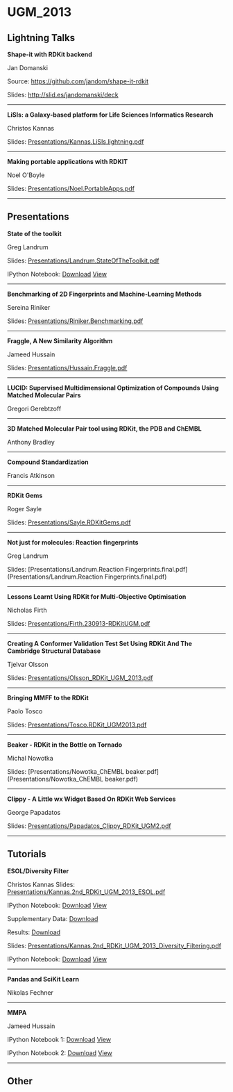 UGM_2013
========


Lightning Talks
---------------


**Shape-it with RDKit backend**

Jan Domanski

Source: https://github.com/jandom/shape-it-rdkit

Slides: http://slid.es/jandomanski/deck

- - - - - - 

**LiSIs: a Galaxy-based platform for Life Sciences Informatics Research**

Christos Kannas

Slides: [Presentations/Kannas.LiSIs.lightning.pdf](Presentations/Kannas.LiSIs.lightning.pdf)

- - - - - - 

**Making portable applications with RDKIT**

Noel O'Boyle

Slides: [Presentations/Noel.PortableApps.pdf](Presentations/Noel.PortableApps.pdf)

- - - - - - 


Presentations
-----

**State of the toolkit**

Greg Landrum

Slides: [Presentations/Landrum.StateOfTheToolkit.pdf](Presentations/Landrum.StateOfTheToolkit.pdf)

IPython Notebook: [Download](Notebooks/Whats_new.ipyb) [View](http://nbviewer.ipython.org/urls/raw.github.com/rdkit/UGM_2013/master/Notebooks/Whats_new.ipynb)

- - - - - - 

**Benchmarking of 2D Fingerprints and Machine-Learning Methods**

Sereina Riniker

Slides: [Presentations/Riniker.Benchmarking.pdf]([Presentations/Riniker.Benchmarking.pdf)


- - - - - - 

**Fraggle, A New Similarity Algorithm**

Jameed Hussain

Slides: [Presentations/Hussain.Fraggle.pdf]([Presentations/Hussain.Fraggle.pdf)


- - - - - - 

**LUCID: Supervised Multidimensional Optimization of Compounds Using Matched Molecular Pairs**

Gregori Gerebtzoff


- - - - - - 

**3D Matched Molecular Pair tool using RDKit, the PDB and ChEMBL**

Anthony Bradley


- - - - - - 

**Compound Standardization**

Francis Atkinson

- - - - - - 

**RDKit Gems**

Roger Sayle

Slides: [Presentations/Sayle.RDKitGems.pdf](Presentations/Sayle.RDKitGems.pdf)

- - - - - - 

**Not just for molecules: Reaction fingerprints**

Greg Landrum

Slides: [Presentations/Landrum.Reaction Fingerprints.final.pdf](Presentations/Landrum.Reaction Fingerprints.final.pdf)


- - - - - - 

**Lessons Learnt Using RDKit for Multi-Objective Optimisation**

Nicholas Firth

Slides: [Presentations/Firth.230913-RDKitUGM.pdf](Presentations/Firth.230913-RDKitUGM.pdf)


- - - - - - 

**Creating A Conformer Validation Test Set Using RDKit And The Cambridge Structural Database**

Tjelvar Olsson

Slides: [Presentations/Olsson_RDKit_UGM_2013.pdf](Presentations/Olsson_RDKit_UGM_2013.pdf)

- - - - - - 

**Bringing MMFF to the RDKit**

Paolo Tosco

Slides: [Presentations/Tosco.RDKit_UGM2013.pdf](Presentations/Tosco.RDKit_UGM2013.pdf)


- - - - - - 

**Beaker - RDKit in the Bottle on Tornado**

Michal Nowotka

Slides: [Presentations/Nowotka_ChEMBL beaker.pdf](Presentations/Nowotka_ChEMBL beaker.pdf)

- - - - - - 

**Clippy - A Little wx Widget Based On RDKit Web Services**

George Papadatos

Slides: [Presentations/Papadatos_Clippy_RDKit_UGM2.pdf](Presentations/Papadatos_Clippy_RDKit_UGM2.pdf)

- - - - - - 

Tutorials
---------

**ESOL/Diversity Filter**

Christos Kannas
Slides: [Presentations/Kannas.2nd_RDKit_UGM_2013_ESOL.pdf](Presentations/Kannas.2nd_RDKit_UGM_2013_ESOL.pdf)

IPython Notebook: [Download](Notebooks/ESOL/ESOL.ipyb) [View](http://nbviewer.ipython.org/urls/raw.github.com/rdkit/UGM_2013/master/Notebooks/ESOL/ESOL.ipynb)

Supplementary Data: [Download](Notebooks/ESOL/Delaney_SupplData.smi)

Results: [Download](Notebooks/ESOL/ESOL_Results.csv)

Slides: [Presentations/Kannas.2nd_RDKit_UGM_2013_Diversity_Filtering.pdf](Presentations/Kannas.2nd_RDKit_UGM_2013_Diversity_Filtering..pdf)

IPython Notebook: [Download](Notebooks/DiversityFiltering/Diversity_Filtering.ipyb) [View](http://nbviewer.ipython.org/urls/raw.github.com/rdkit/UGM_2013/master/Notebooks/DiversityFiltering/Diversity_Filtering.ipynb)


- - - - - - 

**Pandas and SciKit Learn**

Nikolas Fechner

- - - - - - 

**MMPA**

Jameed Hussain

IPython Notebook 1: [Download](Tutorials/mmpa_tutorial/mmp_tutorial1.ipynb) [View](http://nbviewer.ipython.org/urls/raw.github.com/rdkit/UGM_2013/master/Tutorials/mmpa_tutorial/mmp_tutorial1.ipynb)

IPython Notebook 2: [Download](Tutorials/mmpa_tutorial/mmp_tutorial2.ipynb) [View](http://nbviewer.ipython.org/urls/raw.github.com/rdkit/UGM_2013/master/Tutorials/mmpa_tutorial/mmp_tutorial2.ipynb)

- - - - - - 



Other
-----
